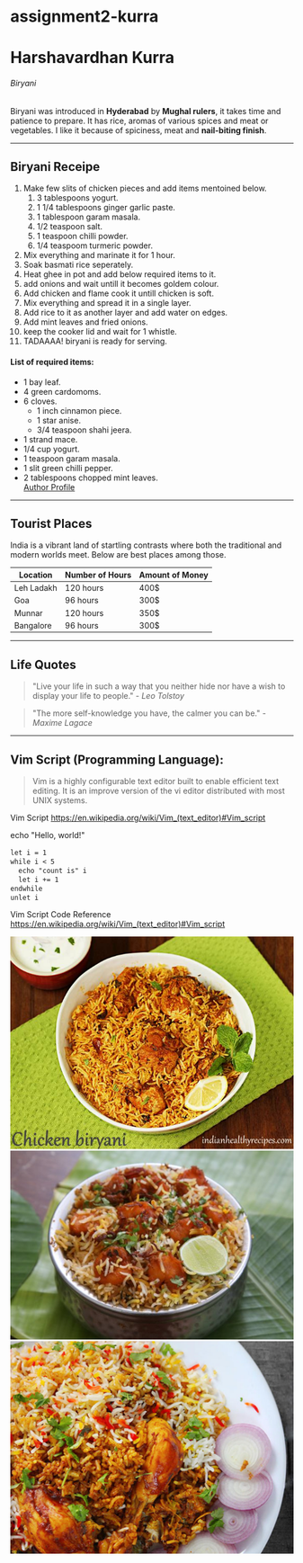 # assignment2-kurra

# Harshavardhan Kurra
###### Biryani
Biryani was introduced in **Hyderabad** by **Mughal rulers**, it takes time and patience to prepare. It has rice, aromas of various spices and meat or vegetables. I like it because of spiciness, meat and **nail-biting finish**.


---

## Biryani Receipe

1. Make few slits of chicken pieces and add items mentoined below.
    1. 3 tablespoons yogurt.
    2. 1 1/4 tablespoons ginger garlic paste.
    3. 1 tablespoon garam masala.
    4. 1/2 teaspoon salt.
    5. 1 teaspoon chilli powder.
    6. 1/4 teaspoom turmeric powder.
2. Mix everything and marinate it for 1 hour.
3. Soak basmati rice seperately.
4. Heat ghee in pot and add below required items to it.
5. add onions and wait untill it becomes goldem colour.
6. Add chicken and flame cook it untill chicken is soft.
7. Mix everything and spread it in a single layer.
8. Add rice to it as another layer and add water on edges.
9. Add mint leaves and fried onions.
10. keep the cooker lid and wait for 1 whistle.
11. TADAAAA! biryani is ready for serving.
#### List of required items:
- 1 bay leaf.
- 4 green cardomoms.
- 6 cloves.
    - 1 inch cinnamon piece.
    - 1 star anise.
    - 3/4 teaspoon shahi jeera.
- 1 strand mace.
- 1/4 cup yogurt.
- 1 teaspoon garam masala.
- 1 slit green chilli pepper.
- 2 tablespoons chopped mint leaves.<br>
[Author Profile](AboutMe.md)

---

## Tourist Places


India is a vibrant land of startling contrasts where both the traditional and modern worlds meet. Below are best places among those.

 Location    | Number of Hours | Amount of Money
--- | --- | ---
 Leh Ladakh | 120 hours | 400$
 Goa | 96 hours | 300$
 Munnar | 120 hours | 350$
 Bangalore | 96 hours | 300$

  ---

 ## Life Quotes

> "Live your life in such a way that you neither hide nor have a wish to display your life to people." - *Leo Tolstoy*

> "The more self-knowledge you have, the calmer you can be." - *Maxime Lagace*

---

## Vim Script (Programming Language):

> Vim is a highly configurable text editor built to enable efficient text editing. It is an improve version of the vi editor distributed with most UNIX systems.

Vim Script <https://en.wikipedia.org/wiki/Vim_(text_editor)#Vim_script>

echo "Hello, world!"

```
let i = 1
while i < 5
  echo "count is" i
  let i += 1
endwhile
unlet i
```

Vim Script Code Reference <https://en.wikipedia.org/wiki/Vim_(text_editor)#Vim_script>

![Dum biryani](images/chicken-biryani-recipe.jpg)
![Boneless biryani](images/special-boneless-chicken.jpg)
![Ulavacharu biryani](images/3123853=s1280=h960.jpg)

